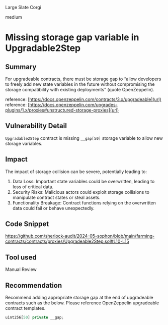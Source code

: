 Large Slate Corgi

medium

# Missing storage gap variable in Upgradable2Step

## Summary
For upgradeable contracts, there must be storage gap to “allow developers to freely add new state variables in the future without compromising the storage compatibility with existing deployments” (quote OpenZeppelin).

reference: [https://docs.openzeppelin.com/contracts/3.x/upgradeable](url)
reference: [https://docs.openzeppelin.com/upgrades-plugins/1.x/proxies#unstructured-storage-proxies](url)

## Vulnerability Detail

`Upgradable2Step` contract is missing `__gap[50]` storage variable to allow new storage variables. 

## Impact

The impact of storage collision can be severe, potentially leading to:

1. Data Loss: Important state variables could be overwritten, leading to loss of critical data.
2. Security Risks: Malicious actors could exploit storage collisions to manipulate contract states or steal assets.
3. Functionality Breakage: Contract functions relying on the overwritten data could fail or behave unexpectedly.


## Code Snippet

https://github.com/sherlock-audit/2024-05-sophon/blob/main/farming-contracts/contracts/proxies/Upgradeable2Step.sol#L10-L15

## Tool used

Manual Review

## Recommendation
Recommend adding appropriate storage gap at the end of upgradeable contracts such as the below. Please reference OpenZeppelin upgradeable contract templates.
```javascript
uint256[50] private __gap;
```